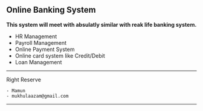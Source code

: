 ## Online Banking System

**This system will meet with absulatly similar with reak life banking system.**

- HR Management 
- Payroll Management
- Online Payment System 
- Online card system like Credit/Debit
- Loan Management

---
Right Reserve

	- Mamun
	- mukhulaazam@gmail.com
---